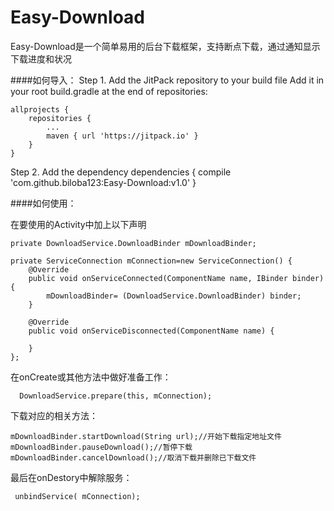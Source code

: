 # Easy-Download
Easy-Download是一个简单易用的后台下载框架，支持断点下载，通过通知显示下载进度和状况

####如何导入：
Step 1. Add the JitPack repository to your build file
Add it in your root build.gradle at the end of repositories:

	allprojects {
		repositories {
			...
			maven { url 'https://jitpack.io' }
		}
	}
  
Step 2. Add the dependency
	dependencies {
	        compile 'com.github.biloba123:Easy-Download:v1.0'
	}
  
####如何使用：
 
 在要使用的Activity中加上以下声明
 
    private DownloadService.DownloadBinder mDownloadBinder;
    
    private ServiceConnection mConnection=new ServiceConnection() {
        @Override
        public void onServiceConnected(ComponentName name, IBinder binder) {
            mDownloadBinder= (DownloadService.DownloadBinder) binder;
        }

        @Override
        public void onServiceDisconnected(ComponentName name) {

        }
    };
    
  在onCreate或其他方法中做好准备工作：
  
      DownloadService.prepare(this, mConnection);
      
  下载对应的相关方法：
  
    mDownloadBinder.startDownload(String url);//开始下载指定地址文件
    mDownloadBinder.pauseDownload();//暂停下载
    mDownloadBinder.cancelDownload();//取消下载并删除已下载文件
    
   最后在onDestory中解除服务：
   
     unbindService( mConnection);
